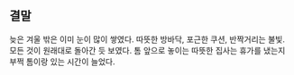 ## 결말
늦은 겨울 밖은 이미 눈이 많이 쌓였다.
따뜻한 방바닥, 포근한 쿠션, 반짝거리는 불빛.
모든 것이 원래대로 돌아간 듯 보였다.
톰 앞으로 놓이는 따뜻한
집사는 휴가를 냈는지 부쩍 톰이랑 있는 시간이 늘었다.
